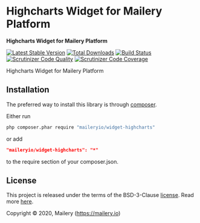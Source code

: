 # Highcharts Widget for Mailery Platform

**Highcharts Widget for Mailery Platform**

[![Latest Stable Version](https://poser.pugx.org/maileryio/widget-highcharts/v/stable)](https://packagist.org/packages/maileryio/widget-highcharts)
[![Total Downloads](https://poser.pugx.org/maileryio/widget-highcharts/downloads)](https://packagist.org/packages/maileryio/widget-highcharts)
[![Build Status](https://travis-ci.com/maileryio/widget-highcharts.svg?branch=master)](https://travis-ci.com/maileryio/widget-highcharts)
[![Scrutinizer Code Quality](https://img.shields.io/scrutinizer/g/maileryio/widget-highcharts.svg)](https://scrutinizer-ci.com/g/maileryio/widget-highcharts/)
[![Scrutinizer Code Coverage](https://img.shields.io/scrutinizer/coverage/g/maileryio/widget-highcharts.svg)](https://scrutinizer-ci.com/g/maileryio/widget-highcharts/)

Highcharts Widget for Mailery Platform

## Installation

The preferred way to install this library is through [composer](http://getcomposer.org/download/).

Either run

```sh
php composer.phar require "maileryio/widget-highcharts"
```

or add

```json
"maileryio/widget-highcharts": "*"
```

to the require section of your composer.json.

## License

This project is released under the terms of the BSD-3-Clause [license](LICENSE).
Read more [here](http://choosealicense.com/licenses/bsd-3-clause).

Copyright © 2020, Mailery (https://mailery.io)
